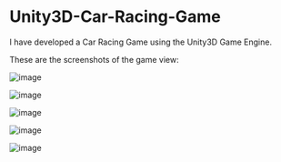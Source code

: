 # Unity3D-Car-Racing-Game
I have developed  a Car Racing Game using the Unity3D Game Engine.

These are the screenshots of the game view:


![image](https://github.com/Afnankhn/Unity3D-Car-Racing-Game/assets/55242810/071a6779-5282-445b-8e7e-6a67bcd679d6)

![image](https://github.com/Afnankhn/Unity3D-Car-Racing-Game/assets/55242810/80c2c0e3-5b97-4215-8321-dd39e5cf2138)

![image](https://github.com/Afnankhn/Unity3D-Car-Racing-Game/assets/55242810/44538e5d-59b4-42b6-974c-a028ae05126f)

![image](https://github.com/Afnankhn/Unity3D-Car-Racing-Game/assets/55242810/af44f58a-14e6-45fd-a8a4-c98a1e258ca4)

![image](https://github.com/Afnankhn/Unity3D-Car-Racing-Game/assets/55242810/91c5e699-3cbb-471e-b6f3-c84e97256b2c)
